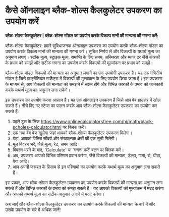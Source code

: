कैसे ऑनलाइन ब्लैक-शोल्स कैलकुलेटर उपकरण का उपयोग करें
=====================================================

**ब्लैक-शोल्स कैलकुलेटर | ब्लैक-शोल्स मॉडल का उपयोग करके विकल्प मानों की मान्यता की गणना करें:**

ब्लैक-शोल्स कैलकुलेटर: हमारे सुविधाजनक ऑनलाइन उपकरण का उपयोग करके ब्लैक-शोल्स मॉडल का उपयोग करके विकल्प मानों की मान्यता की गणना करें। सूचित निर्णय लें और विकल्पों के यथार्थ मूल्य का अनुमान लगाएं। स्टॉक मूल्य, स्ट्राइक मूल्य, समाप्ति के लिए समय, अस्थिरता और ब्याज दर जैसे कारकों के प्रभाव को समझें और सटीक गणना का उपयोग करके विकल्पों की मूल्यांकन पर प्रभाव को समझें।

ब्लैक-शोल्स मॉडल विकल्पों की मान्यता का अनुमान लगाने का एक उपयोगी उपकरण है। यह एक गणितीय मॉडल है जिसे फ़ाइनेंशियल मार्केट्स में विकल्पों की मूल्यांकन के लिए उपयोग किया जाता है। इस उपकरण के माध्यम से, आप विकल्पों की मान्यता को समझने में सक्षम होंगे और विभिन्न कारकों के प्रभाव को जानकारी करके यथार्थ मूल्य का अनुमान लगा सकेंगे।

इस उपकरण का उपयोग करना आसान है। यह एक ऑनलाइन उपकरण है जिसे आप वेब ब्राउज़र में खोल सकते हैं। नीचे दिए गए स्टेप्स का पालन करके आप ब्लैक-शोल्स कैलकुलेटर उपकरण का उपयोग कर सकते हैं:

1. पहले टूल के लिंक <https://www.onlinecalculatorsfree.com/hi/math/black-scholes-calculator.html> पर क्लिक करें।
2. एक नया वेब पेज खुलेगा जहां आपको ब्लैक-शोल्स कैलकुलेटर उपकरण मिलेगा।
3. यहां, आपको विभिन्न सौंदर्य और संख्यात्मक क्षेत्रों की एक सूची मिलेगी।
4. मूल विवरण भरें, जैसे मूल्य, रेट, समय आदि।
5. विवरण भरने के बाद, 'Calculate' या 'गणना करें' बटन पर क्लिक करें।
6. अब, उपकरण आपको विभिन्न परिणाम प्रदान करेगा, जैसे विकल्पों की मान्यता, डेल्टा, गामा, रो, थीटा, वेगा आदि।
7. आप अपनी जरूरत के हिसाब से इन परिणामों का उपयोग करके यथार्थ मूल्य का अनुमान लगा सकते हैं।

इस प्रकार, आप ब्लैक-शोल्स कैलकुलेटर उपकरण का उपयोग करके विकल्पों की मान्यता का अनुमान लगा सकते हैं और विभिन्न कारकों के प्रभाव को समझ सकते हैं। यह आपको विकल्पों की मूल्यांकन में मदद करेगा और आपको यथार्थ मूल्य का सटीक अनुमान लगाने में मदद करेगा।

अब जाएँ और ब्लैक-शोल्स कैलकुलेटर उपकरण का उपयोग करके विकल्पों की मान्यता के बारे में और उसके उपयोग के बारे में अधिक जानें!